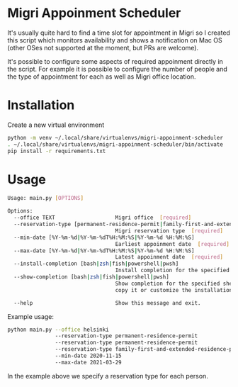 # Migri Appoinment Scheduler

It's usually quite hard to find a time slot for appointment in Migri so I created this script which monitors availability and shows a notification on Mac OS (other OSes not supported at the moment, but PRs are welcome). 

It's possible to configure some aspects of required appoinment directly in the script. For example it is possible to configure the number of people and the type of appointment for each as well as Migri office location.

# Installation

Create a new virtual environment

```bash
python -m venv ~/.local/share/virtualenvs/migri-appoinment-scheduler
. ~/.local/share/virtualenvs/migri-appoinment-scheduler/bin/activate
pip install -r requirements.txt
```

# Usage

```bash
Usage: main.py [OPTIONS]

Options:
  --office TEXT                   Migri office  [required]
  --reservation-type [permanent-residence-permit|family-first-and-extended-residence-permit]
                                  Migri reservation type  [required]
  --min-date [%Y-%m-%d|%Y-%m-%dT%H:%M:%S|%Y-%m-%d %H:%M:%S]
                                  Earliest appoinment date  [required]
  --max-date [%Y-%m-%d|%Y-%m-%dT%H:%M:%S|%Y-%m-%d %H:%M:%S]
                                  Latest appoinment date  [required]
  --install-completion [bash|zsh|fish|powershell|pwsh]
                                  Install completion for the specified shell.
  --show-completion [bash|zsh|fish|powershell|pwsh]
                                  Show completion for the specified shell, to
                                  copy it or customize the installation.

  --help                          Show this message and exit.
```

Example usage:

```bash
python main.py --office helsinki 
               --reservation-type permanent-residence-permit 
               --reservation-type permanent-residence-permit 
               --reservation-type family-first-and-extended-residence-permit 
               --min-date 2020-11-15 
               --max-date 2021-03-29
```

In the example above we specify a reservation type for each person.